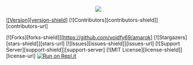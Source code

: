 <center><img src="https://capsule-render.vercel.app/api?type=waving&color=gradient&height=200&section=header&text=Amarok Website Code&fontSize=80&fontAlignY=35&animation=twinkling&fontColor=gradient"/></center>

[![Version][version-shield]](version-url)
[![Contributors][contributors-shield]][contributors-url]

[![Forks][forks-shield]][https://github.com/voidfy69/amarok]
[![Stargazers][stars-shield]][stars-url]
[![Issues][issues-shield]][issues-url]
[![Support Server][support-shield]][support-server]
[![MIT License][license-shield]][license-url]
[![Run on Repl.it](https://repl.it/badge/github/brblacky/lavamusic)](https://repl.it/github/brblacky/lavamusic)
